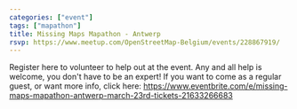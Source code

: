 ```yaml
---
categories: ["event"]
tags: ["mapathon"]
title: Missing Maps Mapathon - Antwerp
rsvp: https://www.meetup.com/OpenStreetMap-Belgium/events/228867919/
---
```


Register here to volunteer to help out at the event. Any and all help is welcome, you don't have to be an expert! If you want to come as a regular guest, or want more info, click here: <https://www.eventbrite.com/e/missing-maps-mapathon-antwerp-march-23rd-tickets-21633266683>

